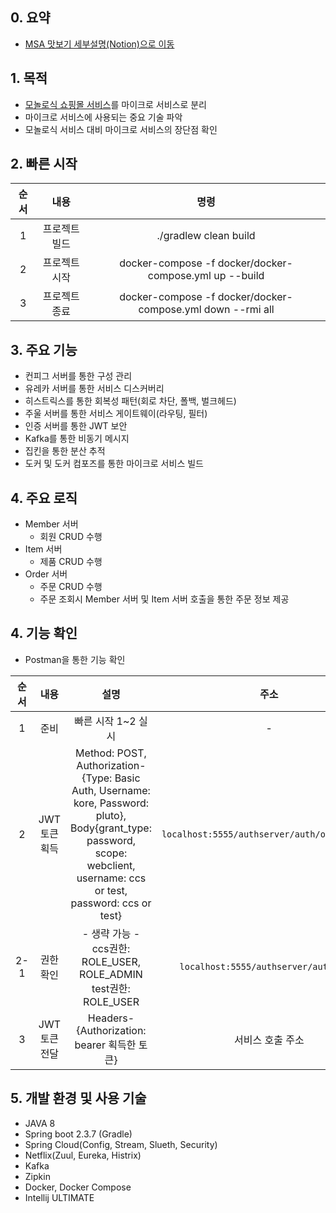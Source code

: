 ## 0. 요약
- [MSA 맛보기 세부설명(Notion)으로 이동](https://diagnostic-octopus-3df.notion.site/MSA-32a5da497c95466ea714120cab3a7e20)

## 1. 목적         
- [모놀로식 쇼핑몰 서비스](https://github.com/Cheol-Soon-Choi/pluto)를 마이크로 서비스로 분리
- 마이크로 서비스에 사용되는 중요 기술 파악
- 모놀로식 서비스 대비 마이크로 서비스의 장단점 확인

## 2. 빠른 시작 
|순서|내용|명령|
|:---:|:---:|:---:|
|1|프로젝트 빌드| ./gradlew clean build |
|2|프로젝트 시작|docker-compose -f docker/docker-compose.yml up --build|
|3|프로젝트 종료|docker-compose -f docker/docker-compose.yml down --rmi all|
        
## 3. 주요 기능
- 컨피그 서버를 통한 구성 관리
- 유레카 서버를 통한 서비스 디스커버리
- 히스트릭스를 통한 회복성 패턴(회로 차단, 폴백, 벌크헤드)
- 주울 서버를 통한 서비스 게이트웨이(라우팅, 필터)
- 인증 서버를 통한 JWT 보안
- Kafka를 통한 비동기 메시지
- 집킨을 통한 분산 추적
- 도커 및 도커 컴포즈를 통한 마이크로 서비스 빌드

## 4. 주요 로직
- Member 서버
  - 회원 CRUD 수행
- Item 서버
  - 제품 CRUD 수행
- Order 서버
  - 주문 CRUD 수행
  - 주문 조회시 Member 서버 및 Item 서버 호출을 통한 주문 정보 제공

## 4. 기능 확인
- Postman을 통한 기능 확인 
  
|순서|내용|설명|주소|
|:---:|:---:|:---:|:---:|
|1|준비|빠른 시작 1~2 실시|-|
|2|JWT 토큰 획득|Method: POST,</br>Authorization-{Type: Basic Auth, Username: kore, Password: pluto},</br>Body{grant_type: password, scope: webclient, username: ccs or test, password: ccs or test}|`localhost:5555/authserver/auth/oauth/token`|
|2-1|권한 확인|- 생략 가능 -</br>ccs권한: ROLE_USER, ROLE_ADMIN</br>test권한: ROLE_USER|`localhost:5555/authserver/auth/user`|
|3|JWT 토큰 전달|Headers-{Authorization: bearer 획득한 토큰}|서비스 호출 주소|

## 5. 개발 환경 및 사용 기술
- JAVA 8
- Spring boot 2.3.7 (Gradle)
- Spring Cloud(Config, Stream, Slueth, Security)
- Netflix(Zuul, Eureka, Histrix)
- Kafka
- Zipkin
- Docker, Docker Compose
- Intellij ULTIMATE
